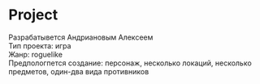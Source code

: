 # Project
Разрабатывется Андриановым Алексеем  
Тип проекта: игра  
Жанр: roguelike  
Предпологпется создание: персонаж, несколько локаций, несколько предметов, один-два вида противников
